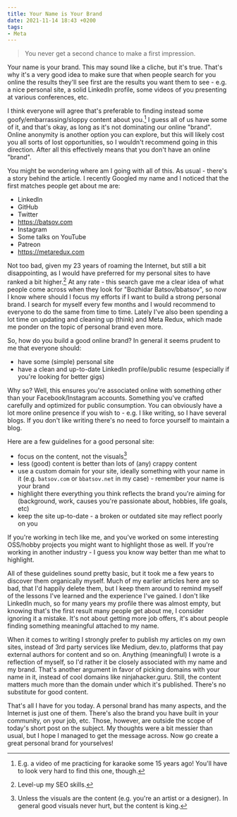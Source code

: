 ```yaml
---
title: Your Name is Your Brand
date: 2021-11-14 18:43 +0200
tags:
- Meta
---
```


> You never get a second chance to make a first impression.

Your name is your brand. This may sound like a cliche, but it's true.
That's why it's a very good idea to make sure that when people search
for you online the results they'll see first are the results you want them to
see - e.g. a nice personal site, a solid LinkedIn profile, some videos of you
presenting at various conferences, etc.

I think everyone will agree that's preferable to finding instead some goofy/embarrassing/sloppy content about you.[^1] I guess all of us have some of it, and that's okay, as long as it's not dominating our online "brand". Online anonymity is another option you can explore, but this will likely cost you all sorts of lost opportunities, so I wouldn't recommend going in this direction. After all this effectively means that you don't have an online "brand".

You might be wondering where am I going with all of this. As usual - there's a story behind the article. I recently Googled my name
and I noticed that the first matches people get about me are:

- LinkedIn
- GitHub
- Twitter
- <https://batsov.com>
- Instagram
- Some talks on YouTube
- Patreon
- <https://metaredux.com>

Not too bad, given my 23 years of roaming the Internet, but still a bit disappointing, as I would have preferred for my personal sites to have ranked a bit higher.[^2] At any rate - this search gave me a clear idea of what people come across when they look for "Bozhidar Batsov/bbatsov", so now I know where should I focus my efforts if I want to build a strong personal brand. I search for myself every few months and I would recommend to everyone to do the same from time to time. Lately I've also been spending a lot time on updating and cleaning up (think) and Meta Redux, which made me ponder on the topic of personal brand even more.

So, how do you build a good online brand? In general it seems prudent to me that everyone should:

- have some (simple) personal site
- have a clean and up-to-date LinkedIn profile/public resume (especially if you're looking for better gigs)

Why so? Well, this ensures you're associated online with something other than your Facebook/Instagram accounts. Something you've
crafted carefully and optimized for public consumption.
You can obviously have a lot more online presence if you wish to - e.g. I like writing, so I have several blogs. If you don't like writing there's no need to force yourself to maintain a blog.

Here are a few guidelines for a good personal site:

- focus on the content, not the visuals[^3]
- less (good) content is better than lots of (any) crappy content
- use a custom domain for your site, ideally something with your name in it (e.g. `batsov.com` or `bbatsov.net` in my case) - remember your name is your brand
- highlight there everything you think reflects the brand you're aiming for (background, work, causes you're passionate about, hobbies, life goals, etc)
- keep the site up-to-date - a broken or outdated site may reflect poorly on you

If you're working in tech like me, and you've worked on some interesting OSS/hobby projects you might want to highlight those as well. If you're working in
another industry - I guess you know way better than me what to highlight.

All of these guidelines sound pretty basic, but it took me a few years to discover them organically myself. Much of my earlier articles here
are so bad, that I'd happily delete them, but I keep them around to remind myself of the lessons I've learned and the experience I've gained.
I don't like LinkedIn much, so for many years my profile there was almost empty, but knowing that's the first result many people get about me,
I consider ignoring it a mistake. It's not about getting more job offers, it's about people finding something meaningful attached to my name.

When it comes to writing I strongly prefer to publish my articles on my own sites, instead of 3rd party services like Medium, dev.to, platforms that pay external authors for content and so on. Anything (meaningful) I wrote is a reflection of myself, so I'd rather it be closely associated with my name and my brand. That's another argument in favor of picking domains with your name in it, instead of cool domains like ninjahacker.guru. Still, the content matters much more than the domain under which it's published. There's no substitute for good content.

That's all I have for you today. A personal brand has many aspects, and the Internet is just one of them. There's also the brand you have built in your community, on your job, etc. Those, however, are outside the scope of today's short post on the subject. My thoughts were a bit messier than usual, but I hope I managed to get the message across. Now go create a great personal brand for yourselves!

[^1]: E.g. a video of me practicing for karaoke some 15 years ago! You'll have to look very hard to find this one, though.
[^2]: Level-up my SEO skills.
[^3]: Unless the visuals are the content (e.g. you're an artist or a designer). In general good visuals never hurt, but the content is king.
